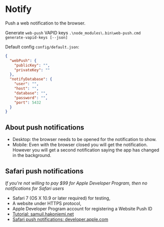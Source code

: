 # Notify

Push a web notification to the browser.

Generate `web-push` VAPID keys `.\node_modules\.bin\web-push.cmd generate-vapid-keys [--json]`

Default config `config/default.json`:

```json
{
  "webPush": {
    "publicKey": "",
    "privateKey": ""
  },
  "notifyDatabase": {
    "user": "",
    "host": "",
    "database": "",
    "password": "",
    "port": 5432
  }
}
```

## About push notifications

- Desktop: the browser needs to be opened for the notification to show.
- Mobile: Even with the browser closed you will get the notification. However you will get a second notification saying the app has changed in the background.

## Safari push notifications

_If you're not willing to pay $99 for Apple Developer Program, then no notifications for Safari users_

- Safari 7 (OS X 10.9 or later required) for testing,
- A website under HTTPS protocol,
- Apple Developer Program account for registering a Website Push ID
- [Tutorial: samuil.hakoniemi.net](http://samuli.hakoniemi.net/how-to-implement-safari-push-notifications-on-your-website/)
- [Safari push notifications: developer.apple.com](https://developer.apple.com/library/archive/documentation/NetworkingInternet/Conceptual/NotificationProgrammingGuideForWebsites/PushNotifications/PushNotifications.html)

